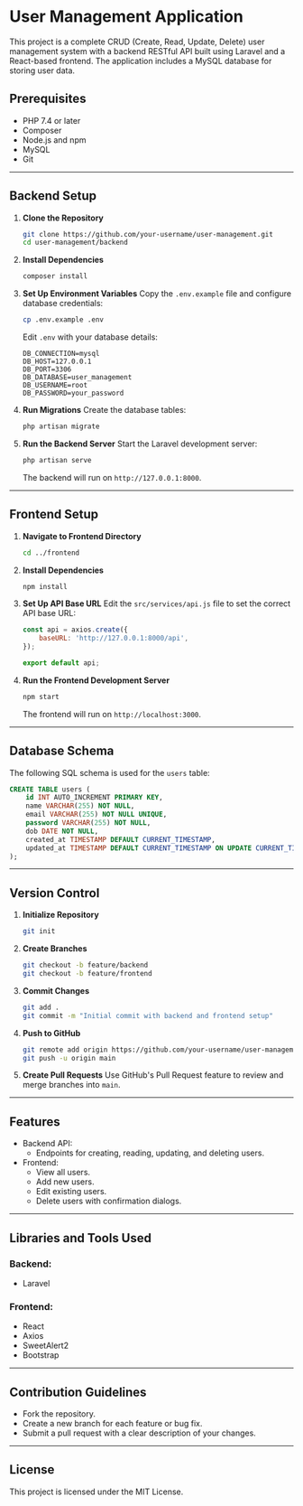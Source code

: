 # User Management Application

This project is a complete CRUD (Create, Read, Update, Delete) user management system with a backend RESTful API built using Laravel and a React-based frontend. The application includes a MySQL database for storing user data.

## Prerequisites

- PHP 7.4 or later
- Composer
- Node.js and npm
- MySQL
- Git

---

## Backend Setup

1. **Clone the Repository**
   ```bash
   git clone https://github.com/your-username/user-management.git
   cd user-management/backend
   ```

2. **Install Dependencies**
   ```bash
   composer install
   ```

3. **Set Up Environment Variables**
   Copy the `.env.example` file and configure database credentials:
   ```bash
   cp .env.example .env
   ```
   Edit `.env` with your database details:
   ```env
   DB_CONNECTION=mysql
   DB_HOST=127.0.0.1
   DB_PORT=3306
   DB_DATABASE=user_management
   DB_USERNAME=root
   DB_PASSWORD=your_password
   ```

4. **Run Migrations**
   Create the database tables:
   ```bash
   php artisan migrate
   ```

5. **Run the Backend Server**
   Start the Laravel development server:
   ```bash
   php artisan serve
   ```
   The backend will run on `http://127.0.0.1:8000`.

---

## Frontend Setup

1. **Navigate to Frontend Directory**
   ```bash
   cd ../frontend
   ```

2. **Install Dependencies**
   ```bash
   npm install
   ```

3. **Set Up API Base URL**
   Edit the `src/services/api.js` file to set the correct API base URL:
   ```javascript
   const api = axios.create({
       baseURL: 'http://127.0.0.1:8000/api',
   });

   export default api;
   ```

4. **Run the Frontend Development Server**
   ```bash
   npm start
   ```
   The frontend will run on `http://localhost:3000`.

---

## Database Schema

The following SQL schema is used for the `users` table:

```sql
CREATE TABLE users (
    id INT AUTO_INCREMENT PRIMARY KEY,
    name VARCHAR(255) NOT NULL,
    email VARCHAR(255) NOT NULL UNIQUE,
    password VARCHAR(255) NOT NULL,
    dob DATE NOT NULL,
    created_at TIMESTAMP DEFAULT CURRENT_TIMESTAMP,
    updated_at TIMESTAMP DEFAULT CURRENT_TIMESTAMP ON UPDATE CURRENT_TIMESTAMP
);
```

---

## Version Control

1. **Initialize Repository**
   ```bash
   git init
   ```

2. **Create Branches**
   ```bash
   git checkout -b feature/backend
   git checkout -b feature/frontend
   ```

3. **Commit Changes**
   ```bash
   git add .
   git commit -m "Initial commit with backend and frontend setup"
   ```

4. **Push to GitHub**
   ```bash
   git remote add origin https://github.com/your-username/user-management.git
   git push -u origin main
   ```

5. **Create Pull Requests**
   Use GitHub's Pull Request feature to review and merge branches into `main`.

---

## Features

- Backend API:
  - Endpoints for creating, reading, updating, and deleting users.
- Frontend:
  - View all users.
  - Add new users.
  - Edit existing users.
  - Delete users with confirmation dialogs.

---

## Libraries and Tools Used

### Backend:
- Laravel

### Frontend:
- React
- Axios
- SweetAlert2
- Bootstrap

---

## Contribution Guidelines

- Fork the repository.
- Create a new branch for each feature or bug fix.
- Submit a pull request with a clear description of your changes.

---

## License

This project is licensed under the MIT License.

